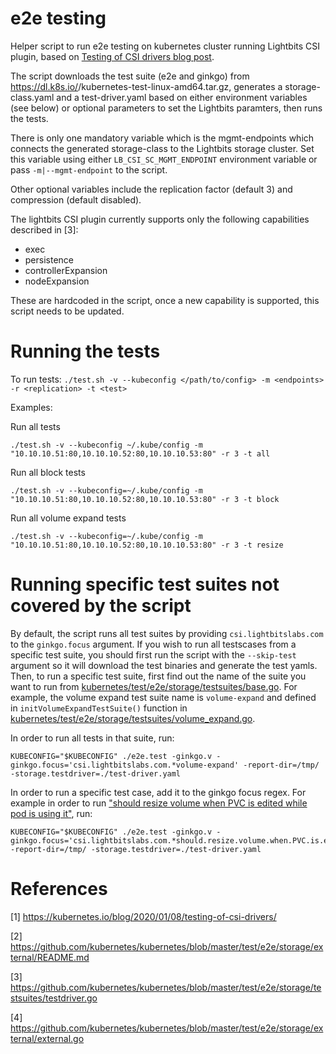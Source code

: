 # e2e testing

Helper script to run e2e testing on kubernetes cluster running Lightbits CSI plugin, based on [Testing of CSI drivers blog post](https://kubernetes.io/blog/2020/01/08/testing-of-csi-drivers/).

The script downloads the test suite (e2e and ginkgo) from https://dl.k8s.io/<k8s version>/kubernetes-test-linux-amd64.tar.gz, generates a storage-class.yaml and a test-driver.yaml based on either environment variables (see below) or optional parameters to set the Lightbits paramters, then runs the tests.

There is only one mandatory variable which is the mgmt-endpoints which connects the generated storage-class to the Lightbits storage cluster.
Set this variable using either `LB_CSI_SC_MGMT_ENDPOINT` environment variable or pass `-m|--mgmt-endpoint` to the script.

Other optional variables include the replication factor (default 3) and compression (default disabled).

The lightbits CSI plugin currently supports only the following capabilities described in [3]:

 - exec
 - persistence
 - controllerExpansion
 - nodeExpansion

These are hardcoded in the script, once a new capability is supported, this script needs to be updated.

# Running the tests

To run tests: `./test.sh -v --kubeconfig </path/to/config> -m <endpoints> -r <replication> -t <test>`

Examples:

Run all tests
```
./test.sh -v --kubeconfig ~/.kube/config -m "10.10.10.51:80,10.10.10.52:80,10.10.10.53:80" -r 3 -t all
```

Run all block tests
```
./test.sh -v --kubeconfig=~/.kube/config -m "10.10.10.51:80,10.10.10.52:80,10.10.10.53:80" -r 3 -t block
```

Run all volume expand tests
```
./test.sh -v --kubeconfig=~/.kube/config -m "10.10.10.51:80,10.10.10.52:80,10.10.10.53:80" -r 3 -t resize
```

# Running specific test suites not covered by the script

By default, the script runs all test suites by providing `csi.lightbitslabs.com` to the `ginkgo.focus` argument.
If you wish to run all testscases from a specific test suite, you should first run the script with the `--skip-test` argument so it will download the test binaries and generate the test yamls.
Then, to run a specific test suite, first find out the name of the suite you want to run from [kubernetes/test/e2e/storage/testsuites/base.go](https://github.com/kubernetes/kubernetes/blob/6d01c5a58996d1619ac049c2b3077274299eb2d0/test/e2e/storage/testsuites/base.go#L76).
For example, the volume expand test suite name is `volume-expand` and defined in `initVolumeExpandTestSuite()` function in [kubernetes/test/e2e/storage/testsuites/volume_expand.go](https://github.com/kubernetes/kubernetes/blob/6d01c5a58996d1619ac049c2b3077274299eb2d0/test/e2e/storage/testsuites/volume_expand.go#L62).

In order to run all tests in that suite, run:

```
KUBECONFIG="$KUBECONFIG" ./e2e.test -ginkgo.v -ginkgo.focus='csi.lightbitslabs.com.*volume-expand' -report-dir=/tmp/ -storage.testdriver=./test-driver.yaml
```

In order to run a specific test case, add it to the ginkgo focus regex. For example in order to run ["should resize volume when PVC is edited while pod is using it"](https://github.com/kubernetes/kubernetes/blob/6d01c5a58996d1619ac049c2b3077274299eb2d0/test/e2e/storage/testsuites/volume_expand.go#L238), run:

```
KUBECONFIG="$KUBECONFIG" ./e2e.test -ginkgo.v -ginkgo.focus='csi.lightbitslabs.com.*should.resize.volume.when.PVC.is.edited.while.pod.is.using.it' -report-dir=/tmp/ -storage.testdriver=./test-driver.yaml
```

# References

[1] https://kubernetes.io/blog/2020/01/08/testing-of-csi-drivers/

[2] https://github.com/kubernetes/kubernetes/blob/master/test/e2e/storage/external/README.md

[3] https://github.com/kubernetes/kubernetes/blob/master/test/e2e/storage/testsuites/testdriver.go

[4] https://github.com/kubernetes/kubernetes/blob/master/test/e2e/storage/external/external.go
